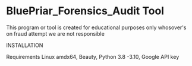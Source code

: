 # BluePriar_Forensics_Audit Tool
This program or tool is created for educational purposes only whosover's on fraud attempt we are not responsible

INSTALLATION

Requirements
Linux amdx64,
Beauty,
Python 3.8 -3.10,
Google API key
  
